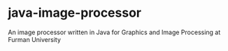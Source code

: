 # java-image-processor
 An image processor written in Java for Graphics and Image Processing at Furman University
